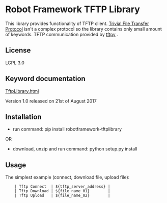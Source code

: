 # Robot Framework TFTP Library

This library provides functionality of TFTP client.
[Trivial File Transfer Protocol](https://en.wikipedia.org/wiki/Trivial_File_Transfer_Protocol)
isn't a complex protocol so the library contains only small amount of keywords. TFTP communication provided by [tftpy](http://tftpy.sourceforge.net/) .

## License

LGPL 3.0

## Keyword documentation

[TftpLibrary.html](https://kowalpy.github.io/Robot-Framework-TFTP-Library/TftpLibrary.html)

Version 1.0 released on 21st of August 2017 

## Installation
- run command: pip install robotframework-tftplibrary

OR

- download, unzip and run command: python setup.py install

## Usage
	
The simplest example (connect, download file, upload file):

```
	| Tftp Connect  | ${tftp_server_address} |
	| Tftp Download | ${file_name_01}        |
	| Tftp Upload   | ${file_name_02}        |
```

